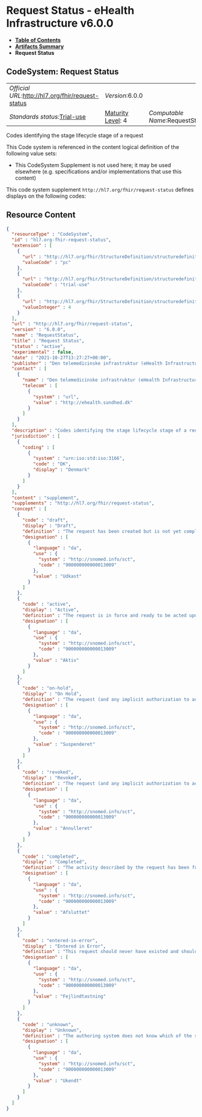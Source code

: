 # Request Status - eHealth Infrastructure v6.0.0

* [**Table of Contents**](toc.md)
* [**Artifacts Summary**](artifacts.md)
* **Request Status**

## CodeSystem: Request Status 

| | | |
| :--- | :--- | :--- |
| *Official URL*:http://hl7.org/fhir/request-status | *Version*:6.0.0 | |
| *Standards status:*[Trial-use](http://hl7.org/fhir/R4/versions.html#std-process) | [Maturity Level](http://hl7.org/fhir/versions.html#maturity): 4 | *Computable Name*:RequestStatus |

 
Codes identifying the stage lifecycle stage of a request 

 This Code system is referenced in the content logical definition of the following value sets: 

* This CodeSystem Supplement is not used here; it may be used elsewhere (e.g. specifications and/or implementations that use this content)

This code system supplement `http://hl7.org/fhir/request-status` defines displays on the following codes:



## Resource Content

```json
{
  "resourceType" : "CodeSystem",
  "id" : "hl7.org-fhir-request-status",
  "extension" : [
    {
      "url" : "http://hl7.org/fhir/StructureDefinition/structuredefinition-wg",
      "valueCode" : "pc"
    },
    {
      "url" : "http://hl7.org/fhir/StructureDefinition/structuredefinition-standards-status",
      "valueCode" : "trial-use"
    },
    {
      "url" : "http://hl7.org/fhir/StructureDefinition/structuredefinition-fmm",
      "valueInteger" : 4
    }
  ],
  "url" : "http://hl7.org/fhir/request-status",
  "version" : "6.0.0",
  "name" : "RequestStatus",
  "title" : "Request Status",
  "status" : "active",
  "experimental" : false,
  "date" : "2021-10-27T13:27:27+00:00",
  "publisher" : "Den telemedicinske infrastruktur (eHealth Infrastructure)",
  "contact" : [
    {
      "name" : "Den telemedicinske infrastruktur (eHealth Infrastructure)",
      "telecom" : [
        {
          "system" : "url",
          "value" : "http://ehealth.sundhed.dk"
        }
      ]
    }
  ],
  "description" : "Codes identifying the stage lifecycle stage of a request",
  "jurisdiction" : [
    {
      "coding" : [
        {
          "system" : "urn:iso:std:iso:3166",
          "code" : "DK",
          "display" : "Denmark"
        }
      ]
    }
  ],
  "content" : "supplement",
  "supplements" : "http://hl7.org/fhir/request-status",
  "concept" : [
    {
      "code" : "draft",
      "display" : "Draft",
      "definition" : "The request has been created but is not yet complete or ready for action.",
      "designation" : [
        {
          "language" : "da",
          "use" : {
            "system" : "http://snomed.info/sct",
            "code" : "900000000000013009"
          },
          "value" : "Udkast"
        }
      ]
    },
    {
      "code" : "active",
      "display" : "Active",
      "definition" : "The request is in force and ready to be acted upon.",
      "designation" : [
        {
          "language" : "da",
          "use" : {
            "system" : "http://snomed.info/sct",
            "code" : "900000000000013009"
          },
          "value" : "Aktiv"
        }
      ]
    },
    {
      "code" : "on-hold",
      "display" : "On Hold",
      "definition" : "The request (and any implicit authorization to act) has been temporarily withdrawn but is expected to resume in the future.",
      "designation" : [
        {
          "language" : "da",
          "use" : {
            "system" : "http://snomed.info/sct",
            "code" : "900000000000013009"
          },
          "value" : "Suspenderet"
        }
      ]
    },
    {
      "code" : "revoked",
      "display" : "Revoked",
      "definition" : "The request (and any implicit authorization to act) has been terminated prior to the known full completion of the intended actions. No further activity should occur.",
      "designation" : [
        {
          "language" : "da",
          "use" : {
            "system" : "http://snomed.info/sct",
            "code" : "900000000000013009"
          },
          "value" : "Annulleret"
        }
      ]
    },
    {
      "code" : "completed",
      "display" : "Completed",
      "definition" : "The activity described by the request has been fully performed. No further activity will occur.",
      "designation" : [
        {
          "language" : "da",
          "use" : {
            "system" : "http://snomed.info/sct",
            "code" : "900000000000013009"
          },
          "value" : "Afsluttet"
        }
      ]
    },
    {
      "code" : "entered-in-error",
      "display" : "Entered in Error",
      "definition" : "This request should never have existed and should be considered 'void'. (It is possible that real-world decisions were based on it. If real-world activity has occurred, the status should be \"revoked\" rather than \"entered-in-error\".).",
      "designation" : [
        {
          "language" : "da",
          "use" : {
            "system" : "http://snomed.info/sct",
            "code" : "900000000000013009"
          },
          "value" : "Fejlindtastning"
        }
      ]
    },
    {
      "code" : "unknown",
      "display" : "Unknown",
      "definition" : "The authoring system does not know which of the status values currently applies for this request.  Note: This concept is not to be used for \"other\"  - one of the listed statuses is presumed to apply, but the authoring/source system does not know which.",
      "designation" : [
        {
          "language" : "da",
          "use" : {
            "system" : "http://snomed.info/sct",
            "code" : "900000000000013009"
          },
          "value" : "Ukendt"
        }
      ]
    }
  ]
}

```

